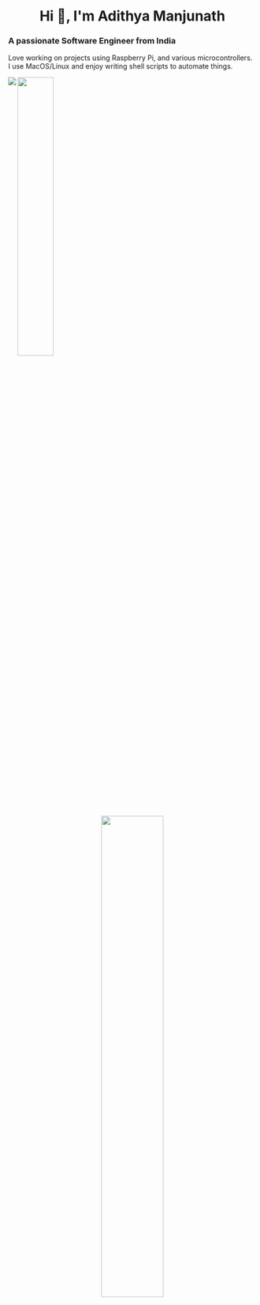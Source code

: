 <h1 align="center">Hi 👋, I'm Adithya Manjunath</h1>
<h3 align="left">A passionate Software Engineer from India</h3>
<p align="left">Love working on projects using Raspberry Pi, and various microcontrollers. </br>I use MacOS/Linux and enjoy writing shell scripts to automate things.</p>
<img align="left" src = "https://github-readme-stats.vercel.app/api?username=Cr4zySh4rk&show_icons=true&theme=radical&hide_rank=true" />
<img width=38% src = "https://github-readme-stats.vercel.app/api/top-langs/?username=Cr4zySh4rk&layout=compact&theme=radical" />
<p align="center">
  <img align-items="center" width=50% src = "https://github-readme-streak-stats.herokuapp.com/?user=Cr4zySh4rk&theme=radical" />
</p>

